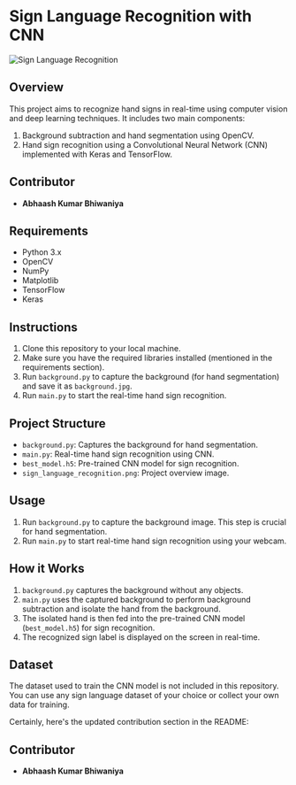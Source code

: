 # Sign Language Recognition with CNN
![Sign Language Recognition](https://github.com/abhaashb0801/Sign-Language-Recognition-with-CNN/blob/main/sign_language_recognition.png)

## Overview
This project aims to recognize hand signs in real-time using computer vision and deep learning techniques. It includes two main components: 
1. Background subtraction and hand segmentation using OpenCV.
2. Hand sign recognition using a Convolutional Neural Network (CNN) implemented with Keras and TensorFlow.

## Contributor
- **Abhaash Kumar Bhiwaniya**

## Requirements
- Python 3.x
- OpenCV
- NumPy
- Matplotlib
- TensorFlow
- Keras

## Instructions
1. Clone this repository to your local machine.
2. Make sure you have the required libraries installed (mentioned in the requirements section).
3. Run `background.py` to capture the background (for hand segmentation) and save it as `background.jpg`.
4. Run `main.py` to start the real-time hand sign recognition.

## Project Structure
- `background.py`: Captures the background for hand segmentation.
- `main.py`: Real-time hand sign recognition using CNN.
- `best_model.h5`: Pre-trained CNN model for sign recognition.
- `sign_language_recognition.png`: Project overview image.

## Usage
1. Run `background.py` to capture the background image. This step is crucial for hand segmentation.
2. Run `main.py` to start real-time hand sign recognition using your webcam.

## How it Works
1. `background.py` captures the background without any objects.
2. `main.py` uses the captured background to perform background subtraction and isolate the hand from the background.
3. The isolated hand is then fed into the pre-trained CNN model (`best_model.h5`) for sign recognition.
4. The recognized sign label is displayed on the screen in real-time.

## Dataset
The dataset used to train the CNN model is not included in this repository. You can use any sign language dataset of your choice or collect your own data for training.

Certainly, here's the updated contribution section in the README:

## Contributor
- **Abhaash Kumar Bhiwaniya**

